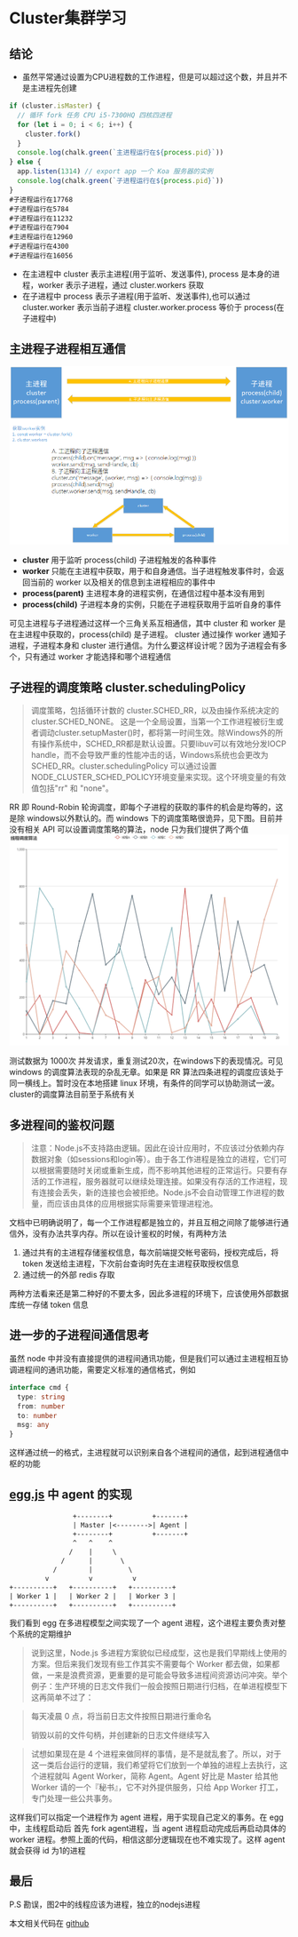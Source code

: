 # Cluster集群学习

## 结论
* 虽然平常通过设置为CPU进程数的工作进程，但是可以超过这个数，并且并不是主进程先创建
```javascript
if (cluster.isMaster) {
  // 循环 fork 任务 CPU i5-7300HQ 四核四进程
  for (let i = 0; i < 6; i++) {
    cluster.fork()
  }
  console.log(chalk.green(`主进程运行在${process.pid}`))
} else {
  app.listen(1314) // export app 一个 Koa 服务器的实例
  console.log(chalk.green(`子进程运行在${process.pid}`))
}
#子进程运行在17768
#子进程运行在5784
#子进程运行在11232
#子进程运行在7904
#主进程运行在12960
#子进程运行在4300
#子进程运行在16056
```
* 在主进程中 cluster 表示主进程(用于监听、发送事件), process 是本身的进程，worker 表示子进程，通过 cluster.workers 获取
* 在子进程中 process 表示子进程(用于监听、发送事件),也可以通过 cluster.worker 表示当前子进程
cluster.worker.process 等价于 process(在子进程中)


## 主进程子进程相互通信
![通信简图](../img/cluster.png)

* **cluster** 用于监听 process(child) 子进程触发的各种事件
* **worker** 只能在主进程中获取，用于和自身通信。当子进程触发事件时，会返回当前的 worker 以及相关的信息到主进程相应的事件中
* **process(parent)** 主进程本身的进程实例，在通信过程中基本没有用到
* **process(child)** 子进程本身的实例，只能在子进程获取用于监听自身的事件

可见主进程与子进程通过这样一个三角关系互相通信，其中 cluster 和 worker 是在主进程中获取的，process(child) 是子进程。 cluster 通过操作 worker 通知子进程，子进程本身和 cluster 进行通信。为什么要这样设计呢？因为子进程会有多个，只有通过 worker 才能选择和哪个进程通信

## 子进程的调度策略 cluster.schedulingPolicy

> 调度策略，包括循环计数的 cluster.SCHED_RR，以及由操作系统决定的cluster.SCHED_NONE。 这是一个全局设置，当第一个工作进程被衍生或者调动cluster.setupMaster()时，都将第一时间生效。除Windows外的所有操作系统中，SCHED_RR都是默认设置。只要libuv可以有效地分发IOCP handle，而不会导致严重的性能冲击的话，Windows系统也会更改为SCHED_RR。cluster.schedulingPolicy 可以通过设置NODE_CLUSTER_SCHED_POLICY环境变量来实现。这个环境变量的有效值包括"rr" 和 "none"。

RR 即 Round-Robin 轮询调度，即每个子进程的获取的事件的机会是均等的，这是除 windows以外默认的。而 windows 下的调度策略很诡异，见下图。目前并没有相关 API 可以设置调度策略的算法，node 只为我们提供了两个值
![进程调度算法](../img/进程调度算法.png)

测试数据为 1000次 并发请求，重复测试20次，在windows下的表现情况。可见 windows 的调度算法表现的杂乱无章。如果是 RR 算法四条进程的调度应该处于同一横线上。暂时没在本地搭建 linux 环境，有条件的同学可以协助测试一波。
cluster的调度算法目前至于系统有关

## 多进程间的鉴权问题
> 注意：Node.js不支持路由逻辑。因此在设计应用时，不应该过分依赖内存数据对象（如sessions和login等）。由于各工作进程是独立的进程，它们可以根据需要随时关闭或重新生成，而不影响其他进程的正常运行。只要有存活的工作进程，服务器就可以继续处理连接。如果没有存活的工作进程，现有连接会丢失，新的连接也会被拒绝。Node.js不会自动管理工作进程的数量，而应该由具体的应用根据实际需要来管理进程池。

文档中已明确说明了，每一个工作进程都是独立的，并且互相之间除了能够进行通信外，没有办法共享内存。所以在设计鉴权的时候，有两种方法
1. 通过共有的主进程存储鉴权信息，每次前端提交帐号密码，授权完成后，将 token 发送给主进程，下次前台查询时先在主进程获取授权信息
2. 通过统一的外部 redis 存取

两种方法看来还是第二种好的不要太多，因此多进程的环境下，应该使用外部数据库统一存储 token 信息

## 进一步的子进程间通信思考
虽然 node 中并没有直接提供的进程间通讯功能，但是我们可以通过主进程相互协调进程间的通讯功能，需要定义标准的通信格式，例如
```typescript
interface cmd {
  type: string
  from: number
  to: number
  msg: any
}
```
这样通过统一的格式，主进程就可以识别来自各个进程间的通信，起到进程通信中枢的功能

## [egg.js](http://eggjs.org/) 中 agent 的实现
```
                +--------+          +-------+
                | Master |<-------->| Agent |
                +--------+          +-------+
                ^   ^    ^
               /    |     \
             /      |       \
           /        |         \
         v          v          v
+----------+   +----------+   +----------+
| Worker 1 |   | Worker 2 |   | Worker 3 |
+----------+   +----------+   +----------+
```
我们看到 egg 在多进程模型之间实现了一个 agent 进程，这个进程主要负责对整个系统的定期维护
> 说到这里，Node.js 多进程方案貌似已经成型，这也是我们早期线上使用的方案。但后来我们发现有些工作其实不需要每个 Worker 都去做，如果都做，一来是浪费资源，更重要的是可能会导致多进程间资源访问冲突。举个例子：生产环境的日志文件我们一般会按照日期进行归档，在单进程模型下这再简单不过了：

>每天凌晨 0 点，将当前日志文件按照日期进行重命名
>
>销毁以前的文件句柄，并创建新的日志文件继续写入


>试想如果现在是 4 个进程来做同样的事情，是不是就乱套了。所以，对于这一类后台运行的逻辑，我们希望将它们放到一个单独的进程上去执行，这个进程就叫 Agent Worker，简称 Agent。Agent 好比是 Master 给其他 Worker 请的一个『秘书』，它不对外提供服务，只给 App Worker 打工，专门处理一些公共事务。

这样我们可以指定一个进程作为 agent 进程，用于实现自己定义的事务。在 egg 中，主线程启动后 首先 fork agent进程，当 agent 进程启动完成后再启动具体的 worker 进程。参照上面的代码，相信这部分逻辑现在也不难实现了。这样 agent 就会获得 id 为1的进程

## 最后
P.S 勘误，图2中的线程应该为进程，独立的nodejs进程

本文相关代码在 [github](../src/cluster)